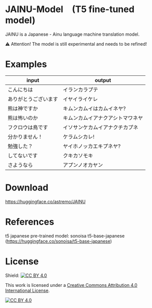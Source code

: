 # JAINU-Model　(T5 fine-tuned model)
JAINU is a Japanese - Ainu language machine translation model.

⚠️ Attention! The model is still experimental and needs to be refined!

# Examples

| input | output|
|---|---|
|こんにちは|イランカラプテ|
|ありがとうございます|イヤイライケレ|
|熊は神ですか|キムンカムイはカムイネヤ?|
|熊は怖いのか|キムンカムイアナクアシトマワネヤ|
|フクロウは鳥です|イソサンケカムイアナクチカプネ|
|分かりません！|ケラムシカレ!|
|勉強した？|ヤイホノッカエキプネヤ?|
|してないです|クキカソモキ|
|さようなら|アプンノオカヤン|

# Download
https://huggingface.co/astremo/JAINU

# References
t5 japanese pre-trained model: sonoisa t5-base-japanese (https://huggingface.co/sonoisa/t5-base-japanese)

# License
Shield: [![CC BY 4.0][cc-by-shield]][cc-by]

This work is licensed under a
[Creative Commons Attribution 4.0 International License][cc-by].

[![CC BY 4.0][cc-by-image]][cc-by]

[cc-by]: http://creativecommons.org/licenses/by/4.0/
[cc-by-image]: https://i.creativecommons.org/l/by/4.0/88x31.png
[cc-by-shield]: https://img.shields.io/badge/License-CC%20BY%204.0-lightgrey.svg
